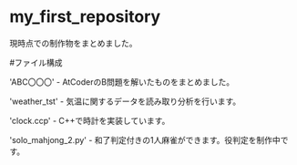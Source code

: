 # my_first_repository
現時点での制作物をまとめました。

#ファイル構成

  'ABC〇〇〇' - AtCoderのB問題を解いたものをまとめました。
  
  'weather_tst' - 気温に関するデータを読み取り分析を行います。
  
  'clock.ccp' - C++で時計を実装しています。
  
  'solo_mahjong_2.py' - 和了判定付きの1人麻雀ができます。役判定を制作中です。
  

